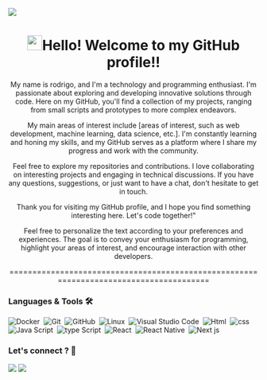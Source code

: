 
![](http://estruyf-github.azurewebsites.net/api/VisitorHit?user=rodrigosilva23&repo=rodrigosilva23&countColorcountColor)

<div align="center">
  <h1><img src="https://emojis.slackmojis.com/emojis/images/1531849430/4246/blob-sunglasses.gif?1531849430" width="30"/>Hello! Welcome to my GitHub profile!! </h1>

 <p>My name is rodrigo, and I'm a technology and programming enthusiast. I'm passionate about exploring and developing innovative solutions through code. Here on my GitHub, you'll find a collection of my projects, ranging from small scripts and prototypes to more complex endeavors.

My main areas of interest include [areas of interest, such as web development, machine learning, data science, etc.]. I'm constantly learning and honing my skills, and my GitHub serves as a platform where I share my progress and work with the community.

Feel free to explore my repositories and contributions. I love collaborating on interesting projects and engaging in technical discussions. If you have any questions, suggestions, or just want to have a chat, don't hesitate to get in touch.

Thank you for visiting my GitHub profile, and I hope you find something interesting here. Let's code together!"

Feel free to personalize the text according to your preferences and experiences. The goal is to convey your enthusiasm for programming, highlight your areas of interest, and encourage interaction with other developers.</p>

  =======================================================================================
</div>






### Languages & Tools 🛠  
![Docker](https://img.shields.io/badge/-Docker-05122A?style=flat&logo=docker)&nbsp;
![Git](https://img.shields.io/badge/-Git-05122A?style=flat&logo=git)&nbsp;
![GitHub](https://img.shields.io/badge/-GitHub-05122A?style=flat&logo=github)&nbsp;
![Linux](https://img.shields.io/badge/-Linux-05122A?style=flat&logo=linux&logoColor=white)&nbsp;
![Visual Studio Code](https://img.shields.io/badge/-Visual%20Studio%20Code-05122A?style=flat&logo=visual-studio-code&logoColor=007ACC)&nbsp;
![Html](https://img.shields.io/badge/-HTML-05122A?style=flat&logo=html5)&nbsp;
![css](https://img.shields.io/badge/-CSS-05122A?style=flat&logo=css3)&nbsp;
![Java Script](https://img.shields.io/badge/-Java%20Script-05122A?style=flat&logo=javaScript)&nbsp;
![type Script](https://img.shields.io/badge/-type%20Script-05122A?style=flat&logo=typeScript)&nbsp;
![React](https://img.shields.io/badge/-React-05122A?style=flat&logo=React)&nbsp;
![React Native](https://img.shields.io/badge/-React%20Native-05122A?style=flat&logo=React)&nbsp;
![Next js](https://img.shields.io/badge/-Next%20Js-05122A?style=flat&logo=Next.js)&nbsp;




### Let's connect ? 🤝

<p align="left">
<a target="_blank" href="https://www.linkedin.com/in/rodrigo-santos-silva-059b9a193/"><img src="https://img.shields.io/badge/-Rodrigo dos santos silva-0077B5?style=flat&logo=Linkedin&logoColor=white" /></a>
<a href="mailto:rodrigosilva.dev23@gmail.com"><img src="https://img.shields.io/badge/-rodrigosilva.dev23-D14836?style=flat&logo=Gmail&logoColor=white"/></a>
</p>
</div>
